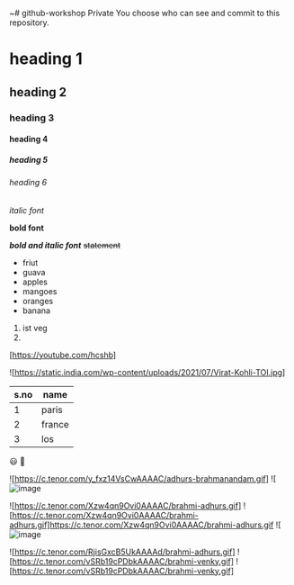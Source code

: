 ~# github-workshop
Private
You choose who can see and commit to this repository. 
# heading 1
## heading 2
### heading 3
#### heading 4
##### heading 5
###### heading 6

*italic font*

**bold font**

***bold and italic font***
~~statement~~
* friut
* guava
* apples
* mangoes
* oranges
* banana 
 1.   ist veg
 2.   
[https://youtube.com/hcshb]

![https://static.india.com/wp-content/uploads/2021/07/Virat-Kohli-TOI.jpg]

s.no|name
----|----
1|paris
2|france
3|los

:smiley:
🤠

 ![https://c.tenor.com/y_fxz14VsCwAAAAC/adhurs-brahmanandam.gif]
 ![![image](https://user-images.githubusercontent.com/95461726/144555929-34fbb7fe-7f42-4a25-b34f-49dbb0c1b1e0.png)

![https://c.tenor.com/Xzw4qn9Ovi0AAAAC/brahmi-adhurs.gif]
![https://c.tenor.com/Xzw4qn9Ovi0AAAAC/brahmi-adhurs.gif]https://c.tenor.com/Xzw4qn9Ovi0AAAAC/brahmi-adhurs.gif
![![image](https://user-images.githubusercontent.com/95461726/144556504-9462167c-98b3-4469-9abe-801d39e7fd6e.png)

![https://c.tenor.com/RjisGxcB5UkAAAAd/brahmi-adhurs.gif]
![https://c.tenor.com/vSRb19cPDbkAAAAC/brahmi-venky.gif]
![https://c.tenor.com/vSRb19cPDbkAAAAC/brahmi-venky.gif]
